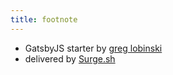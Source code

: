 ```yaml
---
title: footnote
---
```


* GatsbyJS starter by [greg lobinski](https://www.greglobinski.com)
* delivered by [Surge.sh](https://surge.sh/)